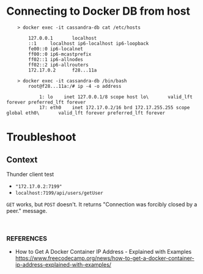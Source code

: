 # Connecting to Docker DB from host

        > docker exec -it cassandra-db cat /etc/hosts

            127.0.0.1       localhost
            ::1     localhost ip6-localhost ip6-loopback
            fe00::0 ip6-localnet
            ff00::0 ip6-mcastprefix
            ff02::1 ip6-allnodes
            ff02::2 ip6-allrouters
            172.17.0.2      f28...11a

        > docker exec -it cassandra-db /bin/bash
            root@f28...11a:/# ip -4 -o address
        
                1: lo    inet 127.0.0.1/8 scope host lo\       valid_lft forever preferred_lft forever
                17: eth0    inet 172.17.0.2/16 brd 172.17.255.255 scope global eth0\       valid_lft forever preferred_lft forever


# Troubleshoot

## Context

Thunder client test

- `"172.17.0.2:7199"`
- `localhost:7199/api/users/getUser`

`GET` works, but `POST` doesn't. It returns "Connection was forcibly closed by a peer." message.

<br>

### REFERENCES

- How to Get A Docker Container IP Address - Explained with Examples https://www.freecodecamp.org/news/how-to-get-a-docker-container-ip-address-explained-with-examples/